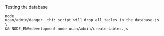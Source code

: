 Testing the database

```
node ucan/admin/danger__this_script_will_drop_all_tables_in_the_database.js \
&& NODE_ENV=development node ucan/admin/create-tables.js
```